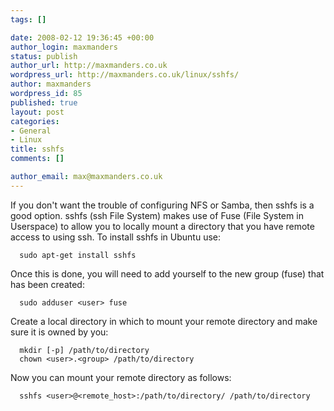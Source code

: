 ```yaml
--- 
tags: []

date: 2008-02-12 19:36:45 +00:00
author_login: maxmanders
status: publish
author_url: http://maxmanders.co.uk
wordpress_url: http://maxmanders.co.uk/linux/sshfs/
author: maxmanders
wordpress_id: 85
published: true
layout: post
categories: 
- General
- Linux
title: sshfs
comments: []

author_email: max@maxmanders.co.uk
---
```

If you don't want the trouble of configuring NFS or Samba, then sshfs is a good option.  sshfs (ssh File System) makes use of Fuse (File System in Userspace) to allow you to locally mount a directory that you have remote access to using ssh.  To install sshfs in Ubuntu use:

      sudo apt-get install sshfs

Once this is done, you will need to add yourself to the new group (fuse) that has been created:

      sudo adduser <user> fuse

Create a local directory in which to mount your remote directory and make sure it is owned by you:

      mkdir [-p] /path/to/directory
      chown <user>.<group> /path/to/directory

Now you can mount your remote directory as follows:

      sshfs <user>@<remote_host>:/path/to/directory/ /path/to/directory
